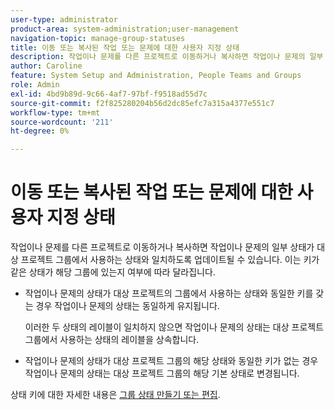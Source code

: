 ```yaml
---
user-type: administrator
product-area: system-administration;user-management
navigation-topic: manage-group-statuses
title: 이동 또는 복사된 작업 또는 문제에 대한 사용자 지정 상태
description: 작업이나 문제를 다른 프로젝트로 이동하거나 복사하면 작업이나 문제의 일부 상태가 대상 프로젝트 그룹에서 사용하는 상태와 일치하도록 업데이트될 수 있습니다.
author: Caroline
feature: System Setup and Administration, People Teams and Groups
role: Admin
exl-id: 4bd9b89d-9c66-4af7-97bf-f9518ad55d7c
source-git-commit: f2f825280204b56d2dc85efc7a315a4377e551c7
workflow-type: tm+mt
source-wordcount: '211'
ht-degree: 0%

---
```


# 이동 또는 복사된 작업 또는 문제에 대한 사용자 지정 상태

작업이나 문제를 다른 프로젝트로 이동하거나 복사하면 작업이나 문제의 일부 상태가 대상 프로젝트 그룹에서 사용하는 상태와 일치하도록 업데이트될 수 있습니다. 이는 키가 같은 상태가 해당 그룹에 있는지 여부에 따라 달라집니다.

* 작업이나 문제의 상태가 대상 프로젝트의 그룹에서 사용하는 상태와 동일한 키를 갖는 경우 작업이나 문제의 상태는 동일하게 유지됩니다.

   이러한 두 상태의 레이블이 일치하지 않으면 작업이나 문제의 상태는 대상 프로젝트 그룹에서 사용하는 상태의 레이블을 상속합니다.

* 작업이나 문제의 상태가 대상 프로젝트 그룹의 해당 상태와 동일한 키가 없는 경우 작업이나 문제의 상태는 대상 프로젝트 그룹의 해당 기본 상태로 변경됩니다.

상태 키에 대한 자세한 내용은 [그룹 상태 만들기 또는 편집](../../../administration-and-setup/manage-groups/manage-group-statuses/create-or-edit-a-group-status.md).
